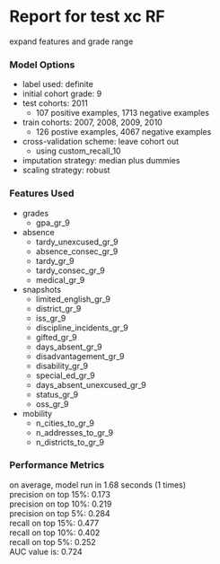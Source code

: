 # Report for test xc RF
expand features and grade range

### Model Options
* label used: definite
* initial cohort grade: 9
* test cohorts: 2011
	 * 107 positive examples, 1713 negative examples
* train cohorts: 2007, 2008, 2009, 2010
	 * 126 postive examples, 4067 negative examples
* cross-validation scheme: leave cohort out
	 * using custom_recall_10
* imputation strategy: median plus dummies
* scaling strategy: robust

### Features Used
* grades
	 * gpa_gr_9
* absence
	 * tardy_unexcused_gr_9
	 * absence_consec_gr_9
	 * tardy_gr_9
	 * tardy_consec_gr_9
	 * medical_gr_9
* snapshots
	 * limited_english_gr_9
	 * district_gr_9
	 * iss_gr_9
	 * discipline_incidents_gr_9
	 * gifted_gr_9
	 * days_absent_gr_9
	 * disadvantagement_gr_9
	 * disability_gr_9
	 * special_ed_gr_9
	 * days_absent_unexcused_gr_9
	 * status_gr_9
	 * oss_gr_9
* mobility
	 * n_cities_to_gr_9
	 * n_addresses_to_gr_9
	 * n_districts_to_gr_9

### Performance Metrics
on average, model run in 1.68 seconds (1 times) <br/>precision on top 15%: 0.173 <br/>precision on top 10%: 0.219 <br/>precision on top 5%: 0.284 <br/>recall on top 15%: 0.477 <br/>recall on top 10%: 0.402 <br/>recall on top 5%: 0.252 <br/>AUC value is: 0.724 <br/>